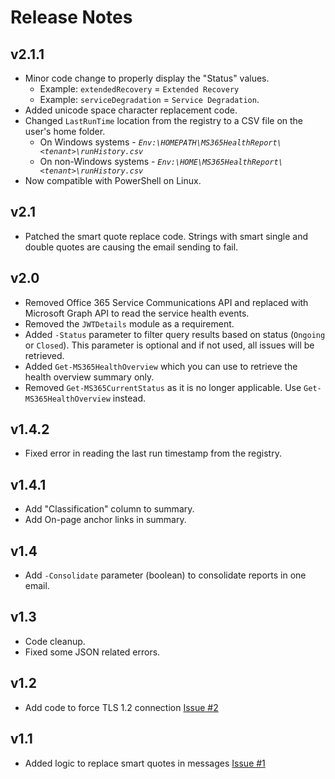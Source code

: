 # Release Notes

## v2.1.1

- Minor code change to properly display the "Status" values.
  - Example: `extendedRecovery` = `Extended Recovery`
  - Example: `serviceDegradation` = `Service Degradation`.
- Added unicode space character replacement code.
- Changed `LastRunTime` location from the registry to a CSV file on the user's home folder.
  - On Windows systems -  *`Env:\HOMEPATH\MS365HealthReport\<tenant>\runHistory.csv`*
  - On non-Windows systems -  *`Env:\HOME\MS365HealthReport\<tenant>\runHistory.csv`*
- Now compatible with PowerShell on Linux.

## v2.1

- Patched the smart quote replace code. Strings with smart single and double quotes are causing the email sending to fail.

## v2.0

- Removed Office 365 Service Communications API and replaced with Microsoft Graph API to read the service health events.
- Removed the `JWTDetails` module as a requirement.
- Added `-Status` parameter to filter query results based on status (`Ongoing` or `Closed`). This parameter is optional and if not used, all issues will be retrieved.
- Added `Get-MS365HealthOverview` which you can use to retrieve the health overview summary only.
- Removed `Get-MS365CurrentStatus` as it is no longer applicable. Use `Get-MS365HealthOverview` instead.

## v1.4.2

- Fixed error in reading the last run timestamp from the registry.

## v1.4.1

- Add "Classification" column to summary.
- Add On-page anchor links in summary.

## v1.4

- Add `-Consolidate` parameter (boolean) to consolidate reports in one email.

## v1.3

- Code cleanup.
- Fixed some JSON related errors.

## v1.2

- Add code to force TLS 1.2 connection [Issue #2](https://github.com/junecastillote/MS365HealthReport/issues/1)

## v1.1

- Added logic to replace smart quotes in messages [Issue #1](https://github.com/junecastillote/MS365HealthReport/issues/1)
